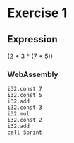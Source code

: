 # Exercise 1

## Expression
(2 + 3 * (7 + 5))

### WebAssembly

    i32.const 7
    i32.const 5
    i32.add
    i32.const 3
    i32.mul
    i32.const 2
    i32.add
    call $print
